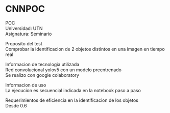 # CNNPOC
POC\
Universidad: UTN\
Asignatura: Seminario


Proposito del test\
Comprobar la identificacion de 2 objetos distintos en una imagen en tiempo real

Informacion de tecnologia utilizada\
Red convolucional yolov5 con un modelo preentrenado\
Se realizo con google colaboratory

Informacion de uso\
La ejecucion es secuencial indicada en la notebook paso a paso

Requerimientos de eficiencia en la identificacion de los objetos\
Desde 0.6 











